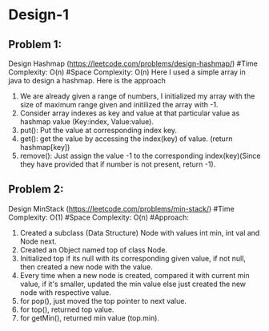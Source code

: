 # Design-1

## Problem 1:
Design Hashmap (https://leetcode.com/problems/design-hashmap/)
#Time Complexity: O(n)
#Space Complexity: O(n)
Here I used a simple array in java to design a hashmap. Here is the approach
1. We are already given a range of numbers, I initialized my array with the size of maximum range given and initilized the array with -1.
2. Consider array indexes as key and value at that particular value as hashmap value (Key:index, Value:value).
3. put(): Put the value at corresponding index key.
4. get(): get the value by accessing the index(key) of value. (return hashmap[key])
5. remove(): Just assign the value -1 to the corresponding index(key)(Since they have provided that if number is not present, return -1).

## Problem 2:
Design MinStack (https://leetcode.com/problems/min-stack/)
#Time Complexity: O(1)
#Space Complexity: O(n)
#Approach:
1. Created a subclass (Data Structure) Node with values int min, int val and Node next.
2. Created an Object named top of class Node.
3. Initialized top if its null with its corresponding given value, if not null, then created a new node with the value.
4. Every time when a new node is created, compared it with current min value, if it's smaller, updated the min value else just created the new node with respective value.
5. for pop(), just moved the top pointer to next value.
6. for top(), returned top value.
7. for getMin(), returned min value (top.min).




